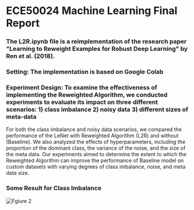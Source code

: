 # ECE50024 Machine Learning Final Report 
### The L2R.ipynb file is a reimplementation of the research paper "Learning to Reweight Examples for Robust Deep Learning" by Ren et al. (2018).
### Setting: The implementation is based on Google Colab
### Experiment Design: To examine the effectiveness of implementing the Reweighted Algorithm, we conducted experiments to evaluate its impact on three different scenarios: 1) class imbalance 2) noisy data 3) different sizes of meta-data
For both the class imbalance and noisy data scenarios, we compared the performance of the LeNet with Reweighted Algorithm (L2R) and without (Baseline). We also analyzed the effects of hyperparameters, including the proportion of the dominant class, the variance of the noise, and the size of the meta data. Our experiments aimed to determine the extent to which the Reweighted Algorithm can improve the performance of Baseline model on custom datasets with varying degrees of class imbalance, noise, and meta data size.
### Some Result for Class Imbalance
![Fgiure 2](https://user-images.githubusercontent.com/43269704/235262843-e6cb89c2-56f7-4848-ac61-4623baadb18c.png)
